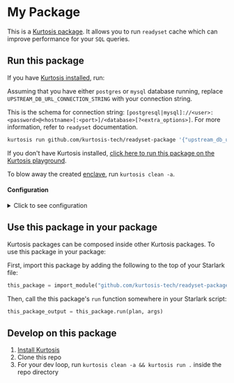 My Package
============
This is a [Kurtosis package](https://docs.kurtosis.com/concepts-reference/packages). It allows you to run `readyset` cache which can improve performance for your `SQL` queries.

Run this package
----------------
If you have [Kurtosis installed][install-kurtosis], run:

Assuming that you have either `postgres` or `mysql` database running, replace `UPSTREAM_DB_URL_CONNECTION_STRING` with your connection string. 

This is the schema for connection string: `[postgresql|mysql]://<user>:<password>@<hostname>[:<port>]/<database>[?<extra_options>]`. For more information, refer to `readyset` documentation.

```bash
kurtosis run github.com/kurtosis-tech/readyset-package '{"upstream_db_url": "UPSTREAM_DB_URL_CONNECTION_STRING"}'
```

<!-- TODO Add a URL-encoded version of github.com/YOURUSER/THISREPO to right after "KURTOSIS_PACKAGE_LOCATOR=" in the link below -->
<!-- TODO You can URL-encode a string using https://www.urlencoder.org/ -->
If you don't have Kurtosis installed, [click here to run this package on the Kurtosis playground](https://gitpod.io/#KURTOSIS_PACKAGE_LOCATOR=/https://github.com/kurtosis-tech/playground-gitpod).

To blow away the created [enclave][enclaves-reference], run `kurtosis clean -a`.

#### Configuration

<details>
    <summary>Click to see configuration</summary>

You can configure this package using the JSON structure below. The default values for each parameter are shown. 

NOTE: the `//` lines are not valid JSON; you will need to remove them!

<!-- TODO Parameterize your package as you prefer; see https://docs.kurtosis.com/next/concepts-reference/args for more -->
```javascript
// See this to learn more about these parameters.
{
    // the database url (required) - replace with your database url
    "upstream_db_url": "mysql://root:password@hostname/database",
    
    "standalone": "1",
    
    "query_caching": "explicit",
    
    "deployment": "kurtosis-readyset-deployment",
    
    "listen_port": "3306",

    "service_name": "readyset"
}
```

You can store the JSON args in a file, and use command expansion to slot them in:

```bash
kurtosis run github.com/kurtosis-tech/readyset-package "$(cat args.json)"
```

The arguments can then be passed in to `kurtosis run` like:

For example:

<!-- TODO replace YOURUSER and THISREPO with the correct values -->
```bash
kurtosis run github.com/kurtosis-tech/readyset-package '{"upstream_db_url": "mysql://root:password@hostname/database", "service_name": "readyset_mysql"}'
```

</details>

Use this package in your package
--------------------------------
Kurtosis packages can be composed inside other Kurtosis packages. To use this package in your package:

<!-- TODO Replace YOURUSER and THISREPO with the correct values! -->
First, import this package by adding the following to the top of your Starlark file:

```python
this_package = import_module("github.com/kurtosis-tech/readyset-package/main.star")
```

Then, call the this package's `run` function somewhere in your Starlark script:

```python
this_package_output = this_package.run(plan, args)
```

Develop on this package
-----------------------
1. [Install Kurtosis][install-kurtosis]
1. Clone this repo
1. For your dev loop, run `kurtosis clean -a && kurtosis run .` inside the repo directory


<!-------------------------------- LINKS ------------------------------->
[install-kurtosis]: https://docs.kurtosis.com/install
[enclaves-reference]: https://docs.kurtosis.com/concepts-reference/enclaves
